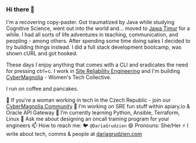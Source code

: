 ### Hi there 👋

I'm a recovering copy-paster. Got traumatized by Java while studying Cognitive Science, went out into the world and… moved to [Jawa Timur](https://en.wikipedia.org/wiki/East_Java) for a while. I had all sorts of life adventures in teaching, communication, and peopling - among others. After spending some time doing sales I decided to try building things instead. I did a full stack development bootcamp, was shown cURL and got hooked.

These days I enjoy anything that comes with a CLI and eradicates the need for pressing ctrl+c. I work in [Site Reliability Engineering](https://linkedin.com/in/dariagru) and I'm building [CyberMagnolia](http://cybermagnolia.com/) - Women's Tech Collective.

I run on coffee and pancakes.

💮 If you're a woman working in tech in the Czech Republic - join our [CyberMagnolia Community](http://cybermagnolia.com/about)
🔭 I’m working on SRE fun stuff within apiary.io & Oracle API Gateway
🌱 I’m currently learning Python, Ansible, Terraform, Linux
💬 Ask me about designing an oncall training program for your engineers
📫 How to reach me: :bird: `@DariaGrudzien`
😄 Pronouns: She/Her
⚡ I write about tech, comms & people at [dariagrudzien.com](https://dariagrudzien.com/)
